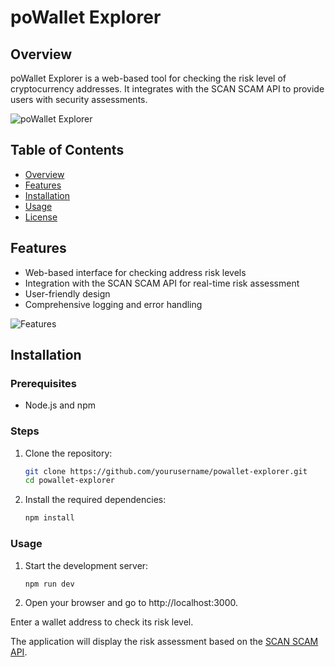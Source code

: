 # poWallet Explorer

## Overview
poWallet Explorer is a web-based tool for checking the risk level of cryptocurrency addresses. It integrates with the SCAN SCAM API to provide users with security assessments.

![poWallet Explorer](assets/powallet_explorer.png)

## Table of Contents
- [Overview](#overview)
- [Features](#features)
- [Installation](#installation)
- [Usage](#usage)
- [License](#license)

## Features
- Web-based interface for checking address risk levels
- Integration with the SCAN SCAM API for real-time risk assessment
- User-friendly design
- Comprehensive logging and error handling

![Features](assets/features.png)

## Installation

### Prerequisites
- Node.js and npm

### Steps
1. Clone the repository:
   ```bash
   git clone https://github.com/yourusername/powallet-explorer.git
   cd powallet-explorer
2. Install the required dependencies:
    ```bash
    npm install
### Usage
1. Start the development server:
    ```bash
    npm run dev
2. Open your browser and go to http://localhost:3000.

Enter a wallet address to check its risk level.

The application will display the risk assessment based on the [SCAN SCAM API](https://github.com/varenyeolad/scan-fraud-ml).
